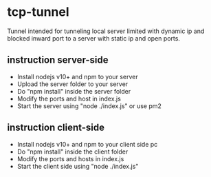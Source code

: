 # tcp-tunnel
Tunnel intended for tunneling local server limited with dynamic ip and blocked inward port to a server with static ip and open ports.

## instruction server-side
- Install nodejs v10+ and npm to your server
- Upload the server folder to your server
- Do "npm install" inside the server folder
- Modify the ports and host in index.js
- Start the server using "node ./index.js" or use pm2

## instruction client-side
- Install nodejs v10+ and npm to your client side pc
- Do "npm install" inside the client folder
- Modify the ports and hosts in index.js
- Start the client side using "node ./index.js"
